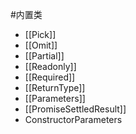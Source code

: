 #内置类 

+ [[Pick]]
+ [[Omit]]
+ [[Partial]]
+ [[Readonly]]
+ [[Required]]
+ [[ReturnType]]
+ [[Parameters]]
+ [[PromiseSettledResult]]
+ ConstructorParameters
